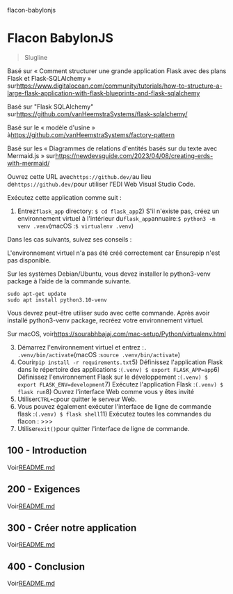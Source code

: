 flacon-babylonjs

# Flacon BabylonJS

> Slugline

Basé sur « Comment structurer une grande application Flask avec des plans Flask et Flask-SQLAlchemy » sur<https://www.digitalocean.com/community/tutorials/how-to-structure-a-large-flask-application-with-flask-blueprints-and-flask-sqlalchemy>

Basé sur "Flask SQLAlchemy" sur<https://github.com/vanHeemstraSystems/flask-sqlalchemy/>

Basé sur le « modèle d'usine » à<https://github.com/vanHeemstraSystems/factory-pattern>

Basé sur les « Diagrammes de relations d'entités basés sur du texte avec Mermaid.js » sur<https://newdevsguide.com/2023/04/08/creating-erds-with-mermaid/>

Ouvrez cette URL avec`https://github.dev/`au lieu de`https://github.dev/`pour utiliser l'EDI Web Visual Studio Code.

Exécutez cette application comme suit :

1) Entrez`flask_app` directory: `$ cd flask_app`2) S'il n'existe pas, créez un environnement virtuel à l'intérieur du`flask_app`annuaire:`$ python3 -m venv .venv`(macOS :`$ virtualenv .venv`)

Dans les cas suivants, suivez ses conseils :

L'environnement virtuel n'a pas été créé correctement car Ensurepip n'est pas
disponible.

Sur les systèmes Debian/Ubuntu, vous devez installer le python3-venv
package à l’aide de la commande suivante.

    sudo apt-get update
    sudo apt install python3.10-venv

Vous devrez peut-être utiliser sudo avec cette commande.  Après avoir installé python3-venv
package, recréez votre environnement virtuel.

Sur macOS, voir<https://sourabhbajaj.com/mac-setup/Python/virtualenv.html>

3) Démarrez l'environnement virtuel et entrez :`. .venv/bin/activate`(macOS :`source .venv/bin/activate`)
4) Courir`pip install -r requirements.txt`5) Définissez l'application Flask dans le répertoire des applications :`(.venv) $ export FLASK_APP=app`6) Définissez l'environnement Flask sur le développement :`(.venv) $ export FLASK_ENV=development`7) Exécutez l'application Flask :`(.venv) $ flask run`8) Ouvrez l'interface Web comme vous y êtes invité
9) Utiliser`CTRL+c`pour quitter le serveur Web.
10) Vous pouvez également exécuter l'interface de ligne de commande flask :`(.venv) $ flask shell`11) Exécutez toutes les commandes du flacon : >>>
12) Utiliser`exit()`pour quitter l'interface de ligne de commande.

## 100 - Introduction

Voir[README.md](./100/README.md)

## 200 - Exigences

Voir[README.md](./200/README.md)

## 300 - Créer notre application

Voir[README.md](./300/README.md)

## 400 - Conclusion

Voir[README.md](./400/README.md)
